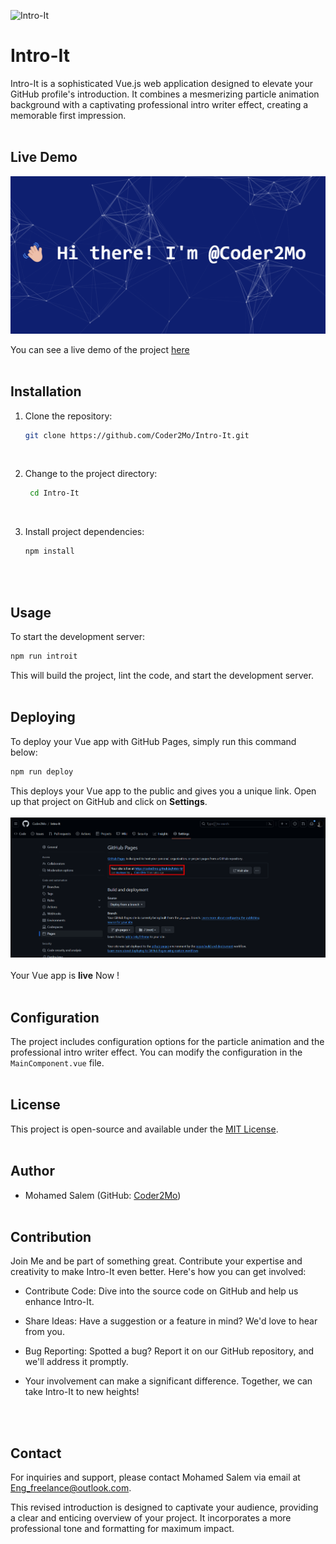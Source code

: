 ![Intro-It](https://socialify.git.ci/Coder2Mo/Intro-It/image?description=1&descriptionEditable=Intro-It%20is%20a%20sophisticated%20Vue.js%20web%20application%20designed%20to%20elevate%20your%20GitHub%20profile%20introduction.&font=Source%20Code%20Pro&forks=1&issues=1&language=1&name=1&owner=1&pattern=Floating%20Cogs&pulls=1&stargazers=1&theme=Dark)

# Intro-It

Intro-It is a sophisticated Vue.js web application designed to elevate your GitHub profile's
introduction. It combines a mesmerizing particle animation background with a captivating
professional intro writer effect, creating a memorable first impression.
<br>
<br>

## Live Demo

![A photo explaining how to deploy our vue project on github pages](https://github.com/Coder2Mo/Intro-It/blob/main/Examples/2.png)

You can see a live demo of the project [here](https://coder2mo.github.io/Intro-It/)
<br>
<br>

## Installation

1. Clone the repository:

   ```bash
   git clone https://github.com/Coder2Mo/Intro-It.git
   ```

   <br>

2. Change to the project directory:

   ```bash
    cd Intro-It
   ```

   <br>

3. Install project dependencies:

   ```bash
   npm install
   ```

   <br>
   <br>

## Usage

To start the development server:

```bash
npm run introit
```

This will build the project, lint the code, and start the development server.
<br>
<br>

## Deploying

To deploy your Vue app with GitHub Pages, simply run this command below:


```bash
npm run deploy
```

This deploys your Vue app to the public and gives you a unique link. Open up that project on GitHub and click on <strong>Settings</strong>.
<br>
<br>
![A photo explaining how to deploy our vue project on github pages](https://github.com/Coder2Mo/Intro-It/blob/main/src/assets/1.png?raw=true)
<br>
<br>
Your Vue app is <strong>live</strong> Now !
<br>
<br>

## Configuration

The project includes configuration options for the particle animation and the professional intro writer effect. You can modify the configuration in the `MainComponent.vue` file.
<br>
<br>

## License

This project is open-source and available under the [MIT License](LICENSE).
<br>
<br>

## Author

- Mohamed Salem (GitHub: [Coder2Mo](https://github.com/Coder2Mo))
  <br>
  <br>

## Contribution

Join Me and be part of something great. Contribute your expertise and creativity to make Intro-It even better. Here's how you can get involved:

- Contribute Code: Dive into the source code on GitHub and help us enhance Intro-It.
  
- Share Ideas: Have a suggestion or a feature in mind? We'd love to hear from you.

- Bug Reporting: Spotted a bug? Report it on our GitHub repository, and we'll address it promptly.

- Your involvement can make a significant difference. Together, we can take Intro-It to new heights!
<br>
<br>

## Contact

For inquiries and support, please contact Mohamed Salem via email at [Eng_freelance@outlook.com](mailto:Eng_freelance@outlook.com).

This revised introduction is designed to captivate your audience, providing a clear and enticing overview of your project. It incorporates a more professional tone and formatting for maximum impact.
